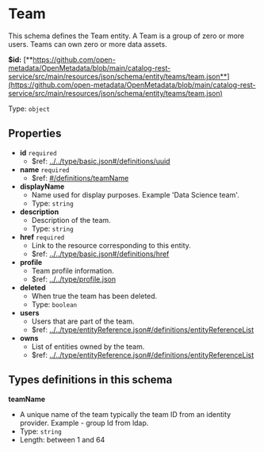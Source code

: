 # Team

This schema defines the Team entity. A Team is a group of zero or more users. Teams can own zero or more data assets.

**$id:** [**https://github.com/open-metadata/OpenMetadata/blob/main/catalog-rest-service/src/main/resources/json/schema/entity/teams/team.json**](https://github.com/open-metadata/OpenMetadata/blob/main/catalog-rest-service/src/main/resources/json/schema/entity/teams/team.json)

Type: `object`

## Properties

* **id** `required`
  * $ref: [../../type/basic.json\#/definitions/uuid](team.md#....typebasic.jsondefinitionsuuid)
* **name** `required`
  * $ref: [\#/definitions/teamName](team.md#/definitions/teamName)
* **displayName**
  * Name used for display purposes. Example 'Data Science team'.
  * Type: `string`
* **description**
  * Description of the team.
  * Type: `string`
* **href** `required`
  * Link to the resource corresponding to this entity.
  * $ref: [../../type/basic.json\#/definitions/href](team.md#....typebasic.jsondefinitionshref)
* **profile**
  * Team profile information.
  * $ref: [../../type/profile.json](team.md#....typeprofile.json)
* **deleted**
  * When true the team has been deleted.
  * Type: `boolean`
* **users**
  * Users that are part of the team.
  * $ref: [../../type/entityReference.json\#/definitions/entityReferenceList](team.md#....typeentityreference.jsondefinitionsentityreferencelist)
* **owns**
  * List of entities owned by the team.
  * $ref: [../../type/entityReference.json\#/definitions/entityReferenceList](team.md#....typeentityreference.jsondefinitionsentityreferencelist)

## Types definitions in this schema

**teamName**

* A unique name of the team typically the team ID from an identity provider. Example - group Id from ldap.
* Type: `string`
* Length: between 1 and 64

